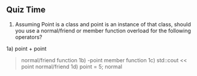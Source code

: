 ## Quiz Time

1) Assuming Point is a class and point is an instance of that class, should you use a normal/friend or member function overload for the following operators?

1a) point + point
> normal/friend function
1b) -point
> member function
1c) std::cout << point
> normal/friend
1d) point = 5;
> normal
